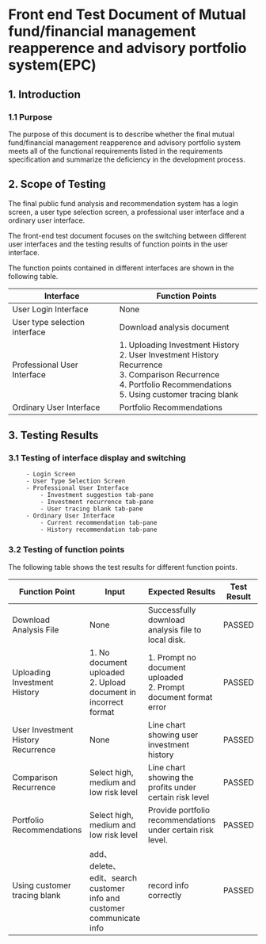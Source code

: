 # Front end Test Document of Mutual fund/financial management reapperence and advisory  portfolio system(EPC)

## 1. Introduction

### 1.1 Purpose

The purpose of this document is to describe whether the final mutual fund/financial management reapperence and advisory  portfolio system meets all of the functional requirements listed in the requirements specification and summarize the deficiency in the development process.

## 2. Scope of Testing

The final public fund analysis and recommendation system has a login screen, a user type selection screen, a professional user interface and a ordinary user interface.

The front-end test document focuses on the switching between different user interfaces and the testing results of function points in the user interface.

The function points contained in different interfaces are shown in the following table.

| Interface                     | Function Points                                              |
| ----------------------------- | ------------------------------------------------------------ |
| User Login Interface          | None                                                         |
| User type selection interface | Download analysis document                                   |
| Professional User Interface   | 1. Uploading Investment History<br/>2. User Investment History Recurrence<br/>3. Comparison Recurrence<br/>4. Portfolio Recommendations<br>5. Using customer tracing blank |
| Ordinary User Interface       | Portfolio Recommendations                                    |

## 3. Testing Results

### 3.1 Testing of interface display and switching

```
     - Login Screen
     - User Type Selection Screen
     - Professional User Interface
         - Investment suggestion tab-pane
         - Investment recurrence tab-pane
         - User tracing blank tab-pane
     - Ordinary User Interface
         - Current recommendation tab-pane
         - History recommendation tab-pane
```

### 3.2 Testing of function points

The following table shows the test results for different function points.

| Function Point                     | Input                                                        | Expected Results                                             | Test Result |
| ---------------------------------- | ------------------------------------------------------------ | ------------------------------------------------------------ | ----------- |
| Download Analysis File             | None                                                         | Successfully download analysis file to local disk.           | PASSED      |
| Uploading Investment History       | 1. No document uploaded<br>2. Upload document in incorrect format | 1. Prompt no document uploaded<br>2. Prompt document format error | PASSED      |
| User Investment History Recurrence | None                                                         | Line chart showing user investment history                   | PASSED      |
| Comparison Recurrence              | Select high, medium and low risk level                       | Line chart showing the profits under certain risk level      | PASSED      |
| Portfolio Recommendations          | Select high, medium and low risk level                       | Provide portfolio recommendations under certain risk level.  | PASSED      |
| Using customer tracing blank       | add、delete、edit、search customer info and customer communicate info | record info correctly                                        | PASSED      |